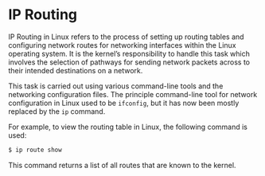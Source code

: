 # IP Routing 

IP Routing in Linux refers to the process of setting up routing tables and configuring network routes for networking interfaces within the Linux operating system. It is the kernel’s responsibility to handle this task which involves the selection of pathways for sending network packets across to their intended destinations on a network.

This task is carried out using various command-line tools and the networking configuration files. The principle command-line tool for network configuration in Linux used to be `ifconfig`, but it has now been mostly replaced by the `ip` command.

For example, to view the routing table in Linux, the following command is used:

```bash
$ ip route show
```

This command returns a list of all routes that are known to the kernel.